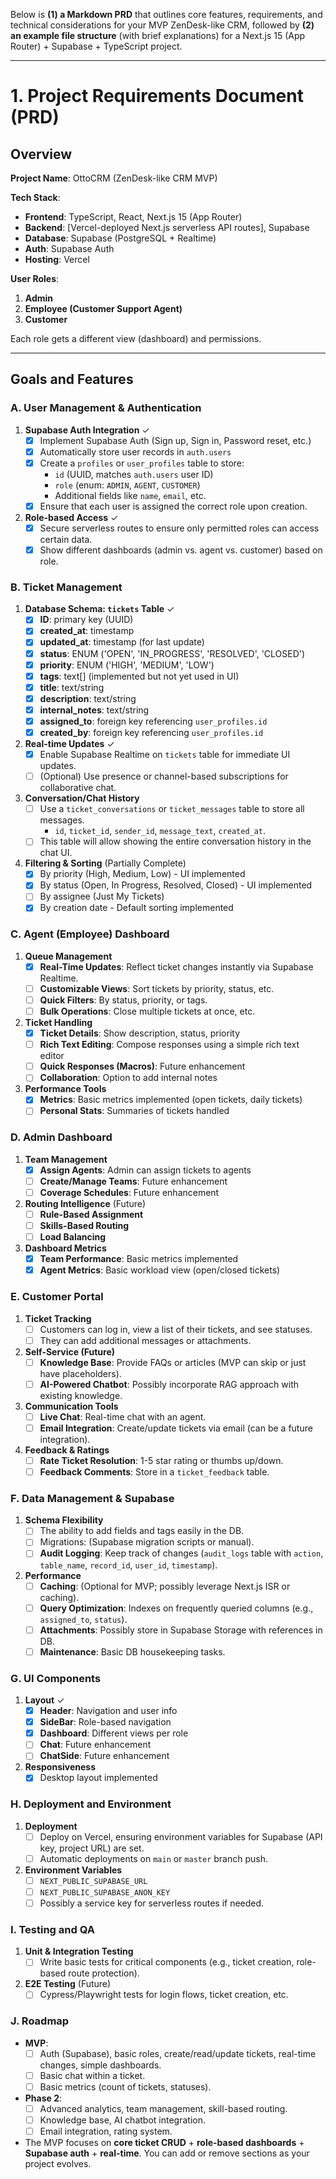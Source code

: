 Below is **(1) a Markdown PRD** that outlines core features, requirements, and technical considerations for your MVP ZenDesk-like CRM, followed by **(2) an example file structure** (with brief explanations) for a Next.js 15 (App Router) + Supabase + TypeScript project.

---

# 1. Project Requirements Document (PRD)

## Overview

**Project Name**: OttoCRM (ZenDesk-like CRM MVP)

**Tech Stack**:  
- **Frontend**: TypeScript, React, Next.js 15 (App Router)  
- **Backend**: [Vercel-deployed Next.js serverless API routes], Supabase  
- **Database**: Supabase (PostgreSQL + Realtime)  
- **Auth**: Supabase Auth  
- **Hosting**: Vercel

**User Roles**:
1. **Admin** 
2. **Employee (Customer Support Agent)**
3. **Customer**

Each role gets a different view (dashboard) and permissions.

---

## Goals and Features

### A. User Management & Authentication
1. **Supabase Auth Integration** ✓ 
   - [x] Implement Supabase Auth (Sign up, Sign in, Password reset, etc.)  
   - [x] Automatically store user records in `auth.users`  
   - [x] Create a `profiles` or `user_profiles` table to store:
     - `id` (UUID, matches `auth.users` user ID)  
     - `role` (enum: `ADMIN`, `AGENT`, `CUSTOMER`)  
     - Additional fields like `name`, `email`, etc.  
   - [x] Ensure that each user is assigned the correct role upon creation.
2. **Role-based Access** ✓
   - [x] Secure serverless routes to ensure only permitted roles can access certain data.  
   - [x] Show different dashboards (admin vs. agent vs. customer) based on role.

### B. Ticket Management
1. **Database Schema: `tickets` Table** ✓
   - [x] **ID**: primary key (UUID)  
   - [x] **created_at**: timestamp  
   - [x] **updated_at**: timestamp (for last update)  
   - [x] **status**: ENUM ('OPEN', 'IN_PROGRESS', 'RESOLVED', 'CLOSED')  
   - [x] **priority**: ENUM ('HIGH', 'MEDIUM', 'LOW')  
   - [x] **tags**: text[] (implemented but not yet used in UI)  
   - [x] **title**: text/string  
   - [x] **description**: text/string  
   - [x] **internal_notes**: text/string  
   - [x] **assigned_to**: foreign key referencing `user_profiles.id`  
   - [x] **created_by**: foreign key referencing `user_profiles.id`
2. **Real-time Updates** ✓
   - [x] Enable Supabase Realtime on `tickets` table for immediate UI updates.  
   - [ ] (Optional) Use presence or channel-based subscriptions for collaborative chat.
3. **Conversation/Chat History**  
   - [ ] Use a `ticket_conversations` or `ticket_messages` table to store all messages.  
     - `id`, `ticket_id`, `sender_id`, `message_text`, `created_at`.  
   - [ ] This table will allow showing the entire conversation history in the chat UI.
4. **Filtering & Sorting** (Partially Complete)
   - [x] By priority (High, Medium, Low) - UI implemented  
   - [x] By status (Open, In Progress, Resolved, Closed) - UI implemented  
   - [ ] By assignee (Just My Tickets)  
   - [x] By creation date - Default sorting implemented

### C. Agent (Employee) Dashboard
1. **Queue Management**  
   - [x] **Real-Time Updates**: Reflect ticket changes instantly via Supabase Realtime.  
   - [ ] **Customizable Views**: Sort tickets by priority, status, etc.  
   - [ ] **Quick Filters**: By status, priority, or tags.  
   - [ ] **Bulk Operations**: Close multiple tickets at once, etc.
2. **Ticket Handling**  
   - [x] **Ticket Details**: Show description, status, priority  
   - [ ] **Rich Text Editing**: Compose responses using a simple rich text editor  
   - [ ] **Quick Responses (Macros)**: Future enhancement  
   - [ ] **Collaboration**: Option to add internal notes
3. **Performance Tools**  
   - [x] **Metrics**: Basic metrics implemented (open tickets, daily tickets)  
   - [ ] **Personal Stats**: Summaries of tickets handled

### D. Admin Dashboard
1. **Team Management**  
   - [x] **Assign Agents**: Admin can assign tickets to agents  
   - [ ] **Create/Manage Teams**: Future enhancement  
   - [ ] **Coverage Schedules**: Future enhancement
2. **Routing Intelligence** (Future)
   - [ ] **Rule-Based Assignment**  
   - [ ] **Skills-Based Routing**  
   - [ ] **Load Balancing**
3. **Dashboard Metrics**  
   - [x] **Team Performance**: Basic metrics implemented  
   - [x] **Agent Metrics**: Basic workload view (open/closed tickets)

### E. Customer Portal
1. **Ticket Tracking**  
   - [ ] Customers can log in, view a list of their tickets, and see statuses.  
   - [ ] They can add additional messages or attachments.
2. **Self-Service (Future)**  
   - [ ] **Knowledge Base**: Provide FAQs or articles (MVP can skip or just have placeholders).  
   - [ ] **AI-Powered Chatbot**: Possibly incorporate RAG approach with existing knowledge.
3. **Communication Tools**  
   - [ ] **Live Chat**: Real-time chat with an agent.  
   - [ ] **Email Integration**: Create/update tickets via email (can be a future integration).
4. **Feedback & Ratings**  
   - [ ] **Rate Ticket Resolution**: 1-5 star rating or thumbs up/down.  
   - [ ] **Feedback Comments**: Store in a `ticket_feedback` table.

### F. Data Management & Supabase
1. **Schema Flexibility**  
   - [ ] The ability to add fields and tags easily in the DB.  
   - [ ] Migrations: (Supabase migration scripts or manual).  
   - [ ] **Audit Logging**: Keep track of changes (`audit_logs` table with `action`, `table_name`, `record_id`, `user_id`, `timestamp`).
2. **Performance**  
   - [ ] **Caching**: (Optional for MVP; possibly leverage Next.js ISR or caching).  
   - [ ] **Query Optimization**: Indexes on frequently queried columns (e.g., `assigned_to`, `status`).  
   - [ ] **Attachments**: Possibly store in Supabase Storage with references in DB.  
   - [ ] **Maintenance**: Basic DB housekeeping tasks.

### G. UI Components
1. **Layout** ✓
   - [x] **Header**: Navigation and user info  
   - [x] **SideBar**: Role-based navigation  
   - [x] **Dashboard**: Different views per role  
   - [ ] **Chat**: Future enhancement  
   - [ ] **ChatSide**: Future enhancement
2. **Responsiveness**  
   - [x] Desktop layout implemented  

### H. Deployment and Environment
1. **Deployment**  
   - [ ] Deploy on Vercel, ensuring environment variables for Supabase (API key, project URL) are set.  
   - [ ] Automatic deployments on `main` or `master` branch push.
2. **Environment Variables**  
   - [ ] `NEXT_PUBLIC_SUPABASE_URL`  
   - [ ] `NEXT_PUBLIC_SUPABASE_ANON_KEY`  
   - [ ] Possibly a service key for serverless routes if needed.

### I. Testing and QA
1. **Unit & Integration Testing**  
   - [ ] Write basic tests for critical components (e.g., ticket creation, role-based route protection).
2. **E2E Testing** (Future)  
   - [ ] Cypress/Playwright tests for login flows, ticket creation, etc.

### J. Roadmap
- **MVP**:
  - [ ] Auth (Supabase), basic roles, create/read/update tickets, real-time changes, simple dashboards.  
  - [ ] Basic chat within a ticket.  
  - [ ] Basic metrics (count of tickets, statuses).  
- **Phase 2**:
  - [ ] Advanced analytics, team management, skill-based routing.  
  - [ ] Knowledge base, AI chatbot integration.  
  - [ ] Email integration, rating system.
 
- The MVP focuses on **core ticket CRUD** + **role-based dashboards** + **Supabase auth** + **real-time**. You can add or remove sections as your project evolves.